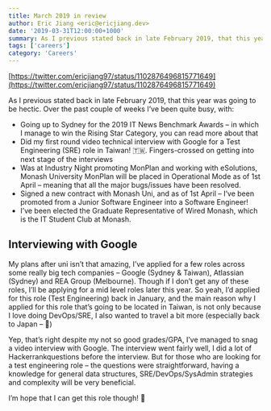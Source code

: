 ```yaml
---
title: March 2019 in review
author: Eric Jiang <eric@ericjiang.dev>
date: '2019-03-31T12:00:00+1000'
summary: As I previous stated back in late February 2019, that this year was going to be hectic Over the past couple of weeks I’ve been quite busy, with...
tags: ['careers']
category: 'Careers'
---
```


[https://twitter.com/ericjiang97/status/1102876496815771649](https://twitter.com/ericjiang97/status/1102876496815771649)

As I previous stated back in late February 2019, that this year was going to be hectic. Over the past couple of weeks I’ve been quite busy, with:

- Going up to Sydney for the 2019 IT News Benchmark Awards – in which I manage to win the Rising Star Category, you can read more about that
- Did my first round video technical interview with Google for a Test Engineering (SRE) role in Taiwan! 🇹🇼. Fingers-crossed on getting into next stage of the interviews
- Was at Industry Night promoting MonPlan and working with eSolutions, Monash University
  MonPlan will be placed in Operational Mode as of 1st April – meaning that all the major bugs/issues have been resolved.
- Signed a new contract with Monash Uni, and as of 1st April – I’ve been promoted from a Junior Software Engineer into a Software Engineer!
- I’ve been elected the Graduate Representative of Wired Monash, which is the IT Student Club at Monash.

## Interviewing with Google

My plans after uni isn’t that amazing, I’ve applied for a few roles across some really big tech companies – Google (Sydney & Taiwan), Atlassian (Sydney) and REA Group (Melbourne). Though if I don’t get any of these roles, I’ll be applying for a mid level roles later this year. So yeah, I’d applied for this role (Test Engineering) back in January, and the main reason why I applied for this role that’s going to be located in Taiwan, is not only because I love doing DevOps/SRE, I also wanted to travel a bit more (especially back to Japan – 🤣)

Yep, that’s right despite my not so good grades/GPA, I’ve managed to snag a video interview with Google. The interview went fairly well, I did a lot of Hackerrankquestions before the interview. But for those who are looking for a test engineering role – the questions were straightforward, having a knowledge for general data structures, SRE/DevOps/SysAdmin strategies and complexity will be very beneficial.

I’m hope that I can get this role though! 🤞
